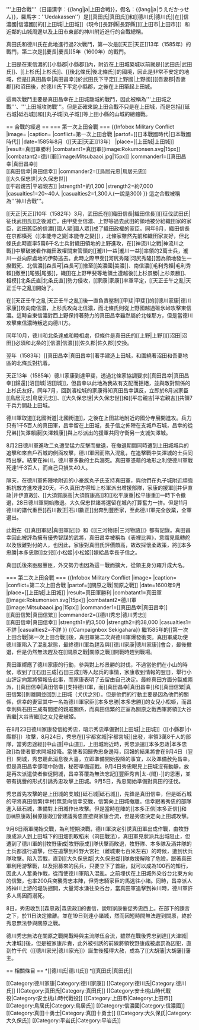 '''上田合戰'''（日語漢字：{{lang|ja|上田合戦}}，假名：{{lang|ja|うえだかっせん}}，羅馬字：''Uedakassen''）是[[真田氏|真田氏]]和[[德川氏|德川氏]]在[[信濃國|信濃國]]的[[上田城|上田城]]（現今[[長野縣|長野縣]][[上田市|上田市]]）和近鄰的山城周邊以及上田市東部的神川附近進行的合戰總稱。

真田氏和德川氏在此地進行過2次戰鬥，第一次是[[天正|天正]]13年（1585年）的戰鬥，第二次是[[慶長|慶長]]5年（1600年）的戰鬥。

上田是在東信濃的[[小縣郡|小縣郡]]內，附近在上田城築城以前就是[[武田氏|武田氏]]、[[上杉氏|上杉氏]]、[[後北條氏|後北條氏]]的國境，因此是非常不安定的地域，但是[[真田昌幸|真田昌幸]]於武田氏下平定[[上野國|上野國]][[吾妻郡|吾妻郡]]和沼田後，於德川氏下平定小縣郡，之後在上田築起上田城。

這兩次戰鬥主要是真田昌幸在上田城籠城的戰鬥，因此被稱為'''上田城之戰'''、'''上田城攻防戰'''。但是正確來說上田合戰不只是在上田城，而是包括[[砥石城|砥石城]]和[[丸子城|丸子城]]等上田小縣的山城的總體戰。

== 合戰的經過 ==
=== 第一次上田合戰 ===
{{Infobox Military Conflict
|image=
|caption=
|conflict=第一次上田合戰
|partof=[[日本戰國時代|日本戰國時代]]
|date=1585年8月（[[天正|天正]]13年）
|place=[[上田城|上田城]]
|result=真田軍勝利
|combatant1=真田軍[[image:Rokumonsen.svg|15px]]
|combatant2=德川軍[[image:Mitsubaaoi.jpg|15px]]
|commander1=[[真田昌幸|真田昌幸]]<br/>[[真田信幸|真田信幸]]
|commander2=[[鳥居元忠|鳥居元忠]]<br/>[[大久保忠世|大久保忠世]]<br/>[[平岩親吉|平岩親吉]]
|strength1=約1,200
|strength2=約7,000
|casualties1=20~40人
|casualties2=1,300人(一說是300)
}}
這之合戰被稱為'''神川合戰'''。

[[天正|天正]]10年（1582年）3月，武田氏在[[織田信長|織田信長]][[征伐武田氏|征伐武田氏]]之後滅亡。由甲斐至信濃、上野等過去武田的領地被分給織田家的家臣，武田舊臣的信濃[[國人眾|國人眾]]成了織田政權的家臣。同年6月，織田信長在京都橫死（[[本能寺之變|本能寺之變]]），北條家雖然先前和織田家友好，但北條氏此時直率5萬6千名士兵對織田領地的上野進攻，在[[神流川之戰|神流川之戰]]中擊破被看作織田政權關東管領的[[瀧川一益|瀧川一益]]率領的2萬士兵，瀧川一益向原處地的伊勢逃去。此時之際甲斐[[河尻秀隆|河尻秀隆]]因為領地發生一揆戰死、北信濃[[森長可|森長可]]撤至[[美濃國|美濃]]、南信濃[[毛利秀賴|毛利秀賴]]撤至[[尾張|尾張]]，織田在上野甲斐等地領土遭越後[[上杉景勝|上杉景勝]]、相模[[北条氏直|北条氏直]]勢力侵攻，[[家康|家康]]率軍平定，[[天正壬午之亂|天正壬午之亂]]開始了。

在[[天正壬午之亂|天正壬午之亂]]後一直負責壓制[[甲斐|甲斐]]的[[德川家康|德川家康]]攻向南信濃，上杉氏攻向北信濃，而北條氏則從上野國越過碓氷峠攻擊東信濃。這時自東信濃對西上野保持著勢力的真田昌幸雖然屬於北條那方，但是當德川攻擊東信濃時叛逃向德川方。

同年10月，德川和北条達成和睦相處，但條件是真田氏的[[上野|上野]][[沼田|沼田]]必須和北条的[[信濃|信濃]][[佐久郡|佐久郡]]交換。

翌年（1583年）[[真田昌幸|真田昌幸]]著手建造上田城，和圍繞著沼田和吾妻地區的北條氏對抗着。

天正13年（1585年）德川家康到達甲斐，透過北條家協調要求[[真田昌幸|真田昌幸]]歸還[[沼田城|沼田城]]，但昌幸以此地為我故有支配而拒絕，並與敵對關係的上杉氏友好。同年7月，回到濱松城的家康得知真田昌幸謀反，立即於8月派家臣[[鳥居元忠|鳥居元忠]]、[[大久保忠世|大久保忠世]]和[[平岩親吉|平岩親吉]]共領7千兵力開赴上田城。

德川軍取道[[北國街道|北國街道]]，之後在上田盆地附近的國分寺展開進攻。兵力只有1千5百人的真田軍，昌幸留在上田城，長子信之佈陣在支城戶石城，昌幸的從兄弟[[矢澤賴康|矢澤賴康]]與上杉派出的援軍共同守衛另一支城矢澤城。

8月2日德川軍進攻二丸遭受猛力反擊而撤退，在撤退期間同時遭到上田城城兵的追擊和來自戶石城的側面攻擊，德川軍因而陷入混亂，在追擊戰中矢澤城的士兵同時出擊。結果在神川，德川軍多數的士兵溺死。真田軍憑藉的地形之利使德川軍戰死達1千3百人，而自己只損失40人。

隔天，在德川軍佈陣地附近的小豪族丸子氏支持真田軍，與他們在丸子城附近頑強抵抗敵方進攻達20天。不久真田方得知上杉軍派出增援部隊，家康的援軍[[井伊直政|井伊直政]]、[[大須賀康高|大須賀康高]]和[[松平康重|松平康重]]一時下令撤退，28日德川軍開始撤退。大久保忠世諸將還留在城內打算奮力一拼。但是11月德川的譜代重臣[[石川數正|石川數正]]出奔到豐臣家，至此德川軍完全放棄，全軍退出。

此戰在《[[真田軍記|真田軍記]]》和《[[三河物語|三河物語]]》都有記錄。真田昌幸因此被評為擁有優秀智謀的武將，真田昌幸被稱為《表裡比興》，意謂見風轉舵以及很難對付的人，也因此，家康對真田氏評價頗高，故改採懷柔政策，將[[本多忠勝|本多忠勝]]女兒[[小松姬|小松姬]]嫁給昌幸長子信之。

真田氏後來臣服豐臣，外交勢力也因為這一戰而擴大，從領主身分躍升成大名。

=== 第二次上田合戰 ===
{{Infobox Military Conflict
|image=
|caption=
|conflict=第二次上田合戰
|partof=[[關原之戰|關原之戰]]
|date=1600年9月
|place=[[上田城|上田城]]
|result=真田軍勝利
|combatant1=真田軍[[image:Rokumonsen.svg|15px]]
|combatant2=德川軍[[image:Mitsubaaoi.jpg|15px]]
|commander1=[[真田昌幸|真田昌幸]]<br/>[[真田信繁|真田信繁]]
|commander2=[[德川秀忠|德川秀忠]]<br/>[[真田信幸|真田信幸]]
|strength1=約3,500
|strength2=約38,000
|casualties1=不詳
|casualties2=不詳
}}
{{Campaignbox Sekigahara}}
繼1585年的[[第一次上田合戰|第一次上田合戰]]後，真田軍第二次與德川軍爆發衝突。真田軍成功使德川軍陷入了混亂狀態，最終德川軍為趕及與[[德川家康|德川家康]]會合，最後撤退，但是仍然無法趕及在[[關原之戰|關原之戰]]開戰時趕到戰場。

真田軍嚮應了德川家康的行動，參與對上杉景勝的討伐，不過當他們在小山的時候，收到了[[石田三成|石田三成]]等人起兵的事情，家康收到情報的翌日，舉行小山評定向眾將領報告此事，而家康表明了去留由自己決定。最終真田方面分裂成兩派，[[真田信幸|真田信幸]]支持德川軍，而[[真田昌幸|真田昌幸]]和[[真田信繁|真田信繁]]則離開並回到上田城（犬伏之別）。但是他們的行動主要是因為他們的關係，信幸的妻室其中一名為德川軍家臣[[本多忠勝|本多忠勝]]的女兒小松姬，而昌幸則與石田三成有間接的親戚關係，而真田信繁的正室為關原之戰西軍將領[[大谷吉繼|大谷吉繼]]之女兒安岐姬。

在8月23日德川家康發信給秀忠，暗示秀忠準備對[[上田城|上田城]]（[[小縣郡|小縣郡]]）攻擊，8月24日，秀忠在[[宇都宮城|宇都宮城]]出發，率領3萬8千人的部隊，當秀忠途經[[中山道|中山道]]，上田城附近時，秀忠派遣[[本多忠政|本多忠政]]為使者要求開城投降。當使者回歸秀忠身邊時，回報的結果將會在9月4日（翌日）開城，秀忠聽此消息後大喜，立即準備開始投降的事宜，以及準備赦免昌幸。但是真田昌幸卻暗中防備，秘密準備迎戰。9月4日秀忠眼見上田城沒有動靜，放是再次派遣使者催促開城，昌幸答覆為無法忘記[[豐臣秀吉|太-{閤}-]]的恩惠，並帶有挑釁的形式引誘秀忠攻擊上田城。9月5日，秀忠開始準備對真田的征伐。

秀忠首先攻擊的是上田城的支城[[砥石城|砥石城]]，先鋒是真田信幸，但是砥石城的守將真田信繁(幸村)無意向信幸交戰，信繁向上田城撤離。信幸跟著秀忠的部隊進入砥石城，準備對上田城作出攻擊。但是當時在陣的[[本多正信|本多正信]]和[[榊原康政|榊原康政]]曾建議秀忠直接與家康合流，但是秀忠決定向上田城攻擊。

9月6日兩軍開始交戰，為利短期決戰，德川軍決定引誘真田軍出成作戰，由牧野康成派人到上田城下的田畑割取稻米（苅田戰法），真田軍見狀派兵出城阻止，但遭到了德川軍的[[牧野康成|牧野康成]]隊伏擊而敗退，牧野隊、本多隊及酒井隊的士兵都進行追擊，但在追擊到科野大宮社（離城東七百米左右）的時候，遭到伏兵隊攻擊。陷入苦戰，直到[[大久保忠鄰|大久保忠鄰]]隊救援解除了危險，跟著真田軍利用游擊戰，以及招募來的民兵，只要立下了首級，就可以成為100石的知行，因此人人奮勇作戰，從而使德川軍陷入混亂。之前埋伏在上田城外染谷台北東方向的信繁，也率200兵突襲秀忠本陣，但秀忠騎家臣的馬逃往小諸。同時，昌幸派人將神川上游的堤防掘開，大量河水湧往染谷台，當真田軍追擊到神川時，德川軍許多人馬因而溺死。

8日，秀忠收到[[森忠政|森忠政]]的書信，說明家康催促秀忠西上。在部下的諫言之下，於11日決定撤離。並在19日到達小諸城，然而因短時間無法趕到關原，終於秀忠無法參與關原之戰。

德川秀忠無法在關原之戰開戰時與主流隊伍合流，雖然在戰後秀忠到達[[大津城|大津城]]後，但是被家康斥責，此外被引誘的前線將領牧野康成被處罰為囚犯，直到竹千代（[[德川家光|德川家光]]）誕生後獲得大赦，成為了[[大胡藩|大胡藩]]藩主。

== 相關條目 ==
*[[德川氏|德川氏]]
*[[真田氏|真田氏]]

[[Category:德川家康|Category:德川家康]]
[[Category:德川氏|Category:德川氏]]
[[Category:真田氏|Category:真田氏]]
[[Category:安土桃山時代戰役|Category:安土桃山時代戰役]]
[[Category:上田市|Category:上田市]]
[[Category:鳥居氏|Category:鳥居氏]]
[[Category:信濃國|Category:信濃國]]
[[Category:真田十勇士|Category:真田十勇士]]
[[Category:大久保氏|Category:大久保氏]]
[[Category:平岩氏|Category:平岩氏]]